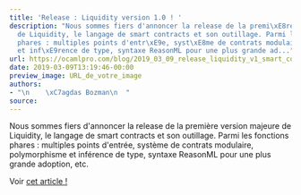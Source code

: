 ```yaml
---
title: 'Release : Liquidity version 1.0 ! '
description: "Nous sommes fiers d'annoncer la release de la premi\xE8re version majeure
  de Liquidity, le langage de smart contracts et son outillage. Parmi les fonctions
  phares : multiples points d'entr\xE9e, syst\xE8me de contrats modulaire, polymorphisme
  et inf\xE9rence de type, syntaxe ReasonML pour une plus grande ad..."
url: https://ocamlpro.com/blog/2019_03_09_release_liquidity_v1_smart_contracts_language
date: 2019-03-09T13:19:46-00:00
preview_image: URL_de_votre_image
authors:
- "\n    \xC7agdas Bozman\n  "
source:
---
```


<p>Nous sommes fiers d'annoncer la release de la premi&egrave;re version majeure de Liquidity, le langage de smart contracts et son outillage. Parmi les fonctions phares : multiples points d'entr&eacute;e, syst&egrave;me de contrats modulaire, polymorphisme et inf&eacute;rence de type, syntaxe ReasonML pour une plus grande adoption, etc.</p>
<p>Voir <a href="https://ocamlpro.com/blog/2019_03_08_announcing_liquidity_version_1_0">cet article !</a></p>

